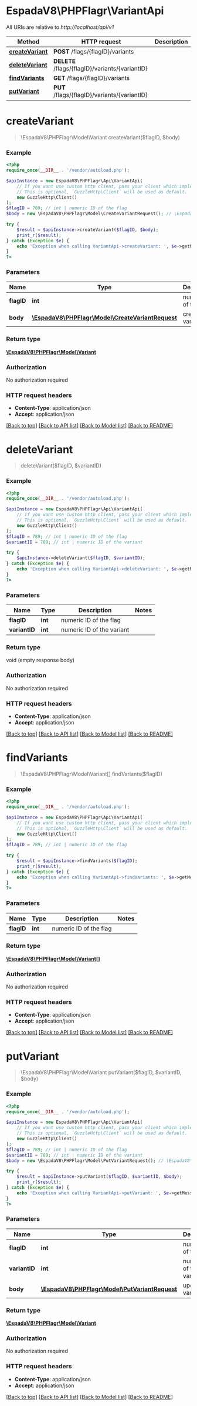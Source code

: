 # EspadaV8\PHPFlagr\VariantApi

All URIs are relative to *http://localhost/api/v1*

Method | HTTP request | Description
------------- | ------------- | -------------
[**createVariant**](VariantApi.md#createVariant) | **POST** /flags/{flagID}/variants | 
[**deleteVariant**](VariantApi.md#deleteVariant) | **DELETE** /flags/{flagID}/variants/{variantID} | 
[**findVariants**](VariantApi.md#findVariants) | **GET** /flags/{flagID}/variants | 
[**putVariant**](VariantApi.md#putVariant) | **PUT** /flags/{flagID}/variants/{variantID} | 


# **createVariant**
> \EspadaV8\PHPFlagr\Model\Variant createVariant($flagID, $body)



### Example
```php
<?php
require_once(__DIR__ . '/vendor/autoload.php');

$apiInstance = new EspadaV8\PHPFlagr\Api\VariantApi(
    // If you want use custom http client, pass your client which implements `GuzzleHttp\ClientInterface`.
    // This is optional, `GuzzleHttp\Client` will be used as default.
    new GuzzleHttp\Client()
);
$flagID = 789; // int | numeric ID of the flag
$body = new \EspadaV8\PHPFlagr\Model\CreateVariantRequest(); // \EspadaV8\PHPFlagr\Model\CreateVariantRequest | create a variant

try {
    $result = $apiInstance->createVariant($flagID, $body);
    print_r($result);
} catch (Exception $e) {
    echo 'Exception when calling VariantApi->createVariant: ', $e->getMessage(), PHP_EOL;
}
?>
```

### Parameters

Name | Type | Description  | Notes
------------- | ------------- | ------------- | -------------
 **flagID** | **int**| numeric ID of the flag |
 **body** | [**\EspadaV8\PHPFlagr\Model\CreateVariantRequest**](../Model/CreateVariantRequest.md)| create a variant |

### Return type

[**\EspadaV8\PHPFlagr\Model\Variant**](../Model/Variant.md)

### Authorization

No authorization required

### HTTP request headers

 - **Content-Type**: application/json
 - **Accept**: application/json

[[Back to top]](#) [[Back to API list]](../../README.md#documentation-for-api-endpoints) [[Back to Model list]](../../README.md#documentation-for-models) [[Back to README]](../../README.md)

# **deleteVariant**
> deleteVariant($flagID, $variantID)



### Example
```php
<?php
require_once(__DIR__ . '/vendor/autoload.php');

$apiInstance = new EspadaV8\PHPFlagr\Api\VariantApi(
    // If you want use custom http client, pass your client which implements `GuzzleHttp\ClientInterface`.
    // This is optional, `GuzzleHttp\Client` will be used as default.
    new GuzzleHttp\Client()
);
$flagID = 789; // int | numeric ID of the flag
$variantID = 789; // int | numeric ID of the variant

try {
    $apiInstance->deleteVariant($flagID, $variantID);
} catch (Exception $e) {
    echo 'Exception when calling VariantApi->deleteVariant: ', $e->getMessage(), PHP_EOL;
}
?>
```

### Parameters

Name | Type | Description  | Notes
------------- | ------------- | ------------- | -------------
 **flagID** | **int**| numeric ID of the flag |
 **variantID** | **int**| numeric ID of the variant |

### Return type

void (empty response body)

### Authorization

No authorization required

### HTTP request headers

 - **Content-Type**: application/json
 - **Accept**: application/json

[[Back to top]](#) [[Back to API list]](../../README.md#documentation-for-api-endpoints) [[Back to Model list]](../../README.md#documentation-for-models) [[Back to README]](../../README.md)

# **findVariants**
> \EspadaV8\PHPFlagr\Model\Variant[] findVariants($flagID)



### Example
```php
<?php
require_once(__DIR__ . '/vendor/autoload.php');

$apiInstance = new EspadaV8\PHPFlagr\Api\VariantApi(
    // If you want use custom http client, pass your client which implements `GuzzleHttp\ClientInterface`.
    // This is optional, `GuzzleHttp\Client` will be used as default.
    new GuzzleHttp\Client()
);
$flagID = 789; // int | numeric ID of the flag

try {
    $result = $apiInstance->findVariants($flagID);
    print_r($result);
} catch (Exception $e) {
    echo 'Exception when calling VariantApi->findVariants: ', $e->getMessage(), PHP_EOL;
}
?>
```

### Parameters

Name | Type | Description  | Notes
------------- | ------------- | ------------- | -------------
 **flagID** | **int**| numeric ID of the flag |

### Return type

[**\EspadaV8\PHPFlagr\Model\Variant[]**](../Model/Variant.md)

### Authorization

No authorization required

### HTTP request headers

 - **Content-Type**: application/json
 - **Accept**: application/json

[[Back to top]](#) [[Back to API list]](../../README.md#documentation-for-api-endpoints) [[Back to Model list]](../../README.md#documentation-for-models) [[Back to README]](../../README.md)

# **putVariant**
> \EspadaV8\PHPFlagr\Model\Variant putVariant($flagID, $variantID, $body)



### Example
```php
<?php
require_once(__DIR__ . '/vendor/autoload.php');

$apiInstance = new EspadaV8\PHPFlagr\Api\VariantApi(
    // If you want use custom http client, pass your client which implements `GuzzleHttp\ClientInterface`.
    // This is optional, `GuzzleHttp\Client` will be used as default.
    new GuzzleHttp\Client()
);
$flagID = 789; // int | numeric ID of the flag
$variantID = 789; // int | numeric ID of the variant
$body = new \EspadaV8\PHPFlagr\Model\PutVariantRequest(); // \EspadaV8\PHPFlagr\Model\PutVariantRequest | update a variant

try {
    $result = $apiInstance->putVariant($flagID, $variantID, $body);
    print_r($result);
} catch (Exception $e) {
    echo 'Exception when calling VariantApi->putVariant: ', $e->getMessage(), PHP_EOL;
}
?>
```

### Parameters

Name | Type | Description  | Notes
------------- | ------------- | ------------- | -------------
 **flagID** | **int**| numeric ID of the flag |
 **variantID** | **int**| numeric ID of the variant |
 **body** | [**\EspadaV8\PHPFlagr\Model\PutVariantRequest**](../Model/PutVariantRequest.md)| update a variant |

### Return type

[**\EspadaV8\PHPFlagr\Model\Variant**](../Model/Variant.md)

### Authorization

No authorization required

### HTTP request headers

 - **Content-Type**: application/json
 - **Accept**: application/json

[[Back to top]](#) [[Back to API list]](../../README.md#documentation-for-api-endpoints) [[Back to Model list]](../../README.md#documentation-for-models) [[Back to README]](../../README.md)

